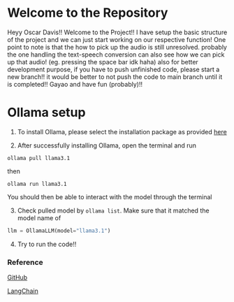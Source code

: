 # Welcome to the Repository
Heyy Oscar Davis!! Welcome to the Project!! I have setup the basic structure of the project and we can just start working on our respective function! One point to note is that the how to pick up the audio is still unresolved. probably the one handling the text-speech conversion can also see how we can pick up that audio! (eg. pressing the space bar idk haha) also for better development purpose, if you have to push unfinished code, please start a new branch!! it would be better to not push the code to main branch until it is completed!! Gayao and have fun (probably)!!

# Ollama setup
1. To install Ollama, please select the installation package as provided [here](https://github.com/ollama/ollama?tab=readme-ov-file#ollama)

2. After successfully installing Ollama, open the terminal and run 
```
ollama pull llama3.1
```
then
```
ollama run llama3.1
```
You should then be able to interact with the model through the terminal

3. Check pulled model by ```ollama list```. Make sure that it matched the model name of 
```python
llm = OllamaLLM(model="llama3.1")
```
4. Try to run the code!!

### Reference
[GitHub](https://github.com/ollama/ollama?tab=readme-ov-file#ollama)

[LangChain](https://python.langchain.com/docs/integrations/llms/ollama/#setup)